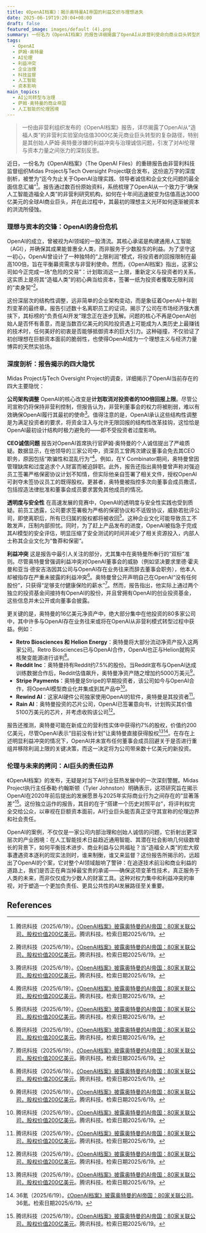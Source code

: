 ```yaml
---
title: 《OpenAI档案》：揭示奥特曼AI帝国的利益交织与理想迷失
date: 2025-06-19T19:20:04+08:00
draft: false
featured_image: images/default (4).png
summary: 一份名为《OpenAI档案》的报告详细揭露了OpenAI从非营利使命向商业巨头转型的过程，质疑其创始人萨姆·奥特曼的诚信和利益冲突问题。报告指出，OpenAI计划取消投资者回报上限，并揭示奥特曼通过投资多家关联公司获得巨额财富，引发了对AI伦理与资本力量之间张力的深层反思，呼吁公众关注AI发展中的治理与责任。
tags: 
  - OpenAI
  - 萨姆·奥特曼
  - AI伦理
  - 利益冲突
  - 企业治理
  - 科技监督
  - 人工智能
  - 资本影响
main_topics: 
  - AI公司转型与治理
  - 萨姆·奥特曼的商业帝国
  - 人工智能的伦理困境
---
```


> 一份由非营利组织发布的《OpenAI档案》报告，详尽揭露了OpenAI从“造福人类”的非营利实验室向估值3000亿美元商业巨头转型的复杂路径，特别是其创始人萨姆·奥特曼涉嫌的利益冲突与治理诚信问题，引发了对AI伦理与资本力量之间张力的深刻反思。

近日，一份名为《OpenAI档案》（The OpenAI Files）的重磅报告由非营利科技监督组织Midas Project与Tech Oversight Project联合发布，这份逾万字的深度剖析，被誉为“迄今为止关于OpenAI治理实践、领导者诚信和企业文化问题的最全面信息汇编”[^1]。报告通过数百份原始资料，系统梳理了OpenAI从一个致力于“确保人工智能造福全人类”的非营利研究机构，如何在十年间迅速蜕变为估值高达3000亿美元的全球AI商业巨头，并在此过程中，其最初的理想主义光环如何逐渐被资本的洪流所侵蚀。

### 理想与资本的交锋：OpenAI的身份危机

OpenAI的成立，曾被视为AI领域的一股清流。其核心承诺是构建通用人工智能（AGI），并确保其成果能普惠全人类，而非服务于少数股东的利益。为了坚守这一初心，OpenAI曾设计了一种独特的“上限利润”模式，将投资者的回报限制在最高100倍，旨在平衡募资需求与非营利使命。然而，《OpenAI档案》指出，这家公司如今正完成一场“危险的交易”：计划取消这一上限，重新定义与投资者的关系，这实质上是将其“造福人类”的初心典当给资本，签署一纸为投资者攫取无限利润的“卖身契”[^1]。

这份深层次的结构性调整，远非简单的企业架构变动，而是象征着OpenAI十年剧烈变革的最终章。报告引述数十名离职员工的证词，揭示了公司在市场经济强大裹挟下，其标榜的“负责任AI开发”理念正在逐步瓦解。问题的核心不再是OpenAI创始人是否怀有善意，而是当数百亿美元的风险投资遇上可能成为人类历史上最赚钱的技术时，任何美好的初衷是否能够抵御资本的巨大引力。这种碰撞，不仅验证了初创理想在巨额资本面前的脆弱性，也使得OpenAI成为一个理想主义与经济力量博弈的天然实验场。

### 深度剖析：报告揭示的四大隐忧

Midas Project与Tech Oversight Project的调查，详细揭示了OpenAI当前存在的四大主要隐忧：

**公司架构调整**
OpenAI的核心改变是**计划取消对投资者的100倍回报上限**。尽管公司宣称仍将保持非营利控制，但报告认为，非营利董事会的权力将被削弱，难以有效确保OpenAI履行其最初的使命[^1]。值得注意的是，OpenAI承认这些结构性调整是为满足投资者的要求，将资金注入与允许无限回报的结构性改革挂钩，这恰恰是OpenAI最初设计结构时极力避免的——即不受投资者过度影响。

**CEO诚信问题**
报告对OpenAI首席执行官萨姆·奥特曼的个人诚信提出了严峻质疑。数据显示，在他领导的三家公司中，资深员工曾两次建议董事会免去其CEO职务，原因包括“欺骗性和混乱行为”[^1]。例如，在Y Combinator期间，奥特曼曾因管理缺席和过度追求个人财富而被迫辞职。此外，报告还指出奥特曼曾声称对强迫员工签署严格保密协议计划不知情，但实际他亲自签署了相关文件，授权OpenAI可剥夺未签协议员工的既得股权。更甚者，奥特曼被指控多次向董事会成员撒谎，包括捏造法律批准和董事会成员要求罢免其他成员的情况。

**透明度与安全性**
在高速发展的竞赛中，OpenAI的透明度与安全性实践也受到质疑。前员工透露，公司要求签署极为严格的保密协议和不诋毁协议，威胁若批评公司，即使离职后，所有已归属的股权都将被收回[^1]。这种企业文化可能导致员工不敢发声，压制内部担忧。同时，为了赶上产品发布的进度，OpenAI被指急于完成其AI模型的安全评估，明显压缩了安全测试的时间并减少了相关资源投入，内部人士称其企业文化为“鲁莽和保密”。

**利益冲突**
这是报告中最引人关注的部分，尤其集中在奥特曼所奉行的“双标”准则。尽管奥特曼曾强调利益冲突对OpenAI董事会的威胁（例如坚决要求里德·霍夫曼和亚当·德安吉洛因其公司与OpenAI存在业务往来而辞去董事会职务），他本人却被指存在严重未披露的利益冲突[^1]。奥特曼曾公开声明自己在OpenAI“没有任何股份”，只获得“足够支付健康保险的薪水”[^1]。然而，报告指出，他实际上通过两个独立的投资基金间接持有OpenAI的股份，并且曾拥有OpenAI的创业投资基金，这些信息并未公开或向董事会披露。

更关键的是，奥特曼的16亿美元净资产中，绝大部分集中在他投资的80多家公司中，其中许多与OpenAI存在业务往来或将在OpenAI从非营利模式转型过程中获益。例如：
*   **Retro Biosciences 和 Helion Energy**：奥特曼将大部分流动净资产投入这两家公司。Retro Biosciences已与OpenAI合作，OpenAI也正与Helion就购买核聚变能源进行谈判[^1]。
*   **Reddit Inc**：奥特曼持有Reddit约7.5%的股份。当Reddit宣布与OpenAI达成训练数据合作后，Reddit估值飙升，奥特曼净资产随之增加约5000万美元[^1]。
*   **Stripe Payments**：奥特曼是Stripe的早期投资者，该公司如今与OpenAI合作，将OpenAI模型商业化并集成到其产品中[^1]。
*   **Rewind AI**：这家AI硬件公司独家使用OpenAI的软件，奥特曼是其投资者[^1]。
*   **Rain AI**：奥特曼投资的芯片公司，OpenAI已签署意向书，计划购买其价值5100万美元的芯片，并考虑收购该公司[^1]。

报告还推测，奥特曼可能在新成立的营利性实体中获得约7%的股权，价值约200亿美元，尽管OpenAI表示“目前没有计划”让奥特曼直接获得股权[^1][^3]。在存在上述明显利益冲突的情况下，OpenAI并未宣布任何董事会成员回避关于是否进行重组并移除利润上限的关键决策，而这一决定将为公司带来数十亿美元的新投资。

### 伦理与未来的拷问：AI巨头的责任边界

《OpenAI档案》的发布，无疑是对当下AI行业狂热发展中的一次深刻警醒。Midas Project执行主任泰勒·约翰斯顿（Tyler Johnston）明确表示，这项研究旨在揭示OpenAI在2020年前后提出的发展愿景与2025年实际商业行为之间存在的“显著落差”[^1]。这份独立运作的报告，其目的在于“搭建一个历史对照平台”，将评判权完全交给公众，以审视在巨额资本面前，AI行业巨头能否真正坚守其宣称的伦理边界和社会责任。

OpenAI的案例，不仅仅是一家公司内部治理和创始人诚信的问题，它折射出更深层次的产业困境：在人工智能技术日益趋近通用智能、其潜在社会影响几何级数增长的背景下，如何平衡技术进步、商业利益与公共福祉？当“造福全人类”的宏大叙事遭遇资本逐利的现实法则时，谁来制衡，谁又来监督？这份报告所揭示的，远超出了OpenAI的个案，它对整个AI领域敲响了警钟：在追逐技术前沿和商业利益的道路上，我们是否正在典当掉最宝贵的承诺——确保这项变革性技术，真正服务于人类的未来，而非仅仅成为少数人的财富工具。这种对权力集中和利益冲突的审视，对于塑造一个更加负责任、更具公共性的AI发展路径至关重要。

## References
[^1]: 腾讯科技（2025/6/19）。[《OpenAI档案》披露奥特曼的AI帝国：80家关联公司，股权价值200亿美元](https://mp.weixin.qq.com/s/CxoAIX3Q1hsZqtwdwmM_gw)。腾讯科技。检索日期2025/6/19。
[^2]: 36氪（2025/6/19）。[押注Agent，大厂的AI中场战事](https://www.36kr.com/p/3343147166197248)。36氪。检索日期2025/6/19。
[^3]: 36氪（2025/6/19）。[《OpenAI档案》披露奥特曼的AI帝国：80家关联公司](https://www.36kr.com/p/3343248441604617)。36氪。检索日期2025/6/19。
